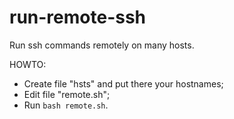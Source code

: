 # run-remote-ssh
Run ssh commands remotely on many hosts.

HOWTO:
- Create file "hsts" and put there your hostnames;
- Edit file "remote.sh";
- Run `bash remote.sh`.
